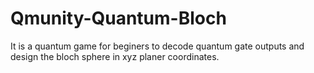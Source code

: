 # Qmunity-Quantum-Bloch
It is a quantum game for beginers to decode quantum gate outputs and design the bloch sphere in xyz planer coordinates.
